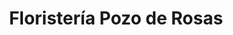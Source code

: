 ---
title: "Floristería Pozo de Rosas"
url: /carupano/floristeria-pozo-de-rosas/
shop: floristería
---